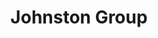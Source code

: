 ---
title: "Johnston Group"
identification: "jg"
description: "Johnston Group provides Employee benefit solutions."
link: "http://johnstongroup.ca/"
image: "assets/img/logos/johnston-group.jpg"
width: "100px"
members:
  - name: "Rebecca Tiessen"
    summary: "Rebecca did her second work term at Johnston Group."
    statement: ""
    image: "/assets/img/co-op/rebecca.jpg"
---